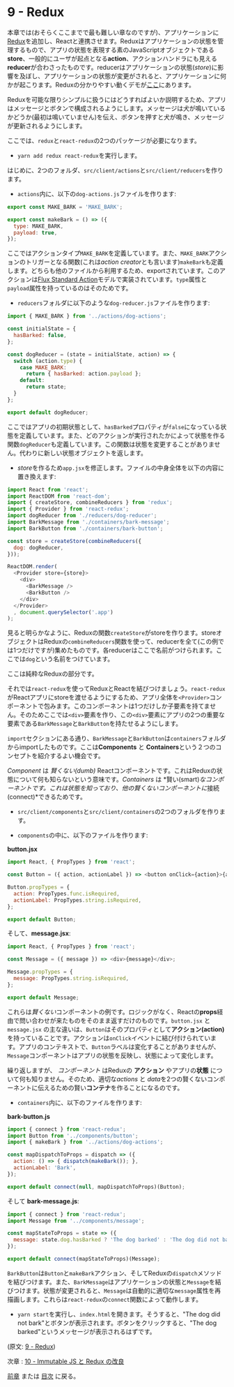 # 9 - Redux

本章では(おそらくここまでで最も難しい章なのですが)、アプリケーションに[Redux](http://redux.js.org/)を追加し、Reactと連携させます。Reduxはアプリケーションの状態を管理するもので、アプリの状態を表現する素のJavaScriptオブジェクトである**store**、一般的にユーザが起点となる**action**、アクションハンドラにも見える**reducer**が合わさったものです。reducerはアプリケーションの状態(*store*)に影響を及ぼし、アプリケーションの状態が変更がされると、アプリケーションに何かが起こります。Reduxの分かりやすい動くデモが[ここ](http://slides.com/jenyaterpil/redux-from-twitter-hype-to-production#/9)にあります。

Reduxを可能な限りシンプルに扱うにはどうすればよいか説明するため、アプリはメッセージとボタンで構成されるようにします。メッセージは犬が鳴いているかどうか(最初は鳴いていません)を伝え、ボタンを押すと犬が鳴き、メッセージが更新されるようにします。

ここでは、`redux`と`react-redux`の2つのパッケージが必要になります。

- `yarn add redux react-redux`を実行します。

はじめに、2つのフォルダ、`src/client/actions`と`src/client/reducers`を作ります。

- `actions`内に、以下の`dog-actions.js`ファイルを作ります:

```javascript
export const MAKE_BARK = 'MAKE_BARK';

export const makeBark = () => ({
  type: MAKE_BARK,
  payload: true,
});
```

ここではアクションタイプ`MAKE_BARK`を定義しています。また、`MAKE_BARK`アクションのトリガーとなる関数(これは*action creator*とも言います)`makeBark`も定義します。どちらも他のファイルから利用するため、exportされています。このアクションは[Flux Standard Action](https://github.com/acdlite/flux-standard-action)モデルで実装されています。`type`属性と`payload`属性を持っているのはそのためです。

- `reducers`フォルダに以下のような`dog-reducer.js`ファイルを作ります:

```javascript
import { MAKE_BARK } from '../actions/dog-actions';

const initialState = {
  hasBarked: false,
};

const dogReducer = (state = initialState, action) => {
  switch (action.type) {
    case MAKE_BARK:
      return { hasBarked: action.payload };
    default:
      return state;
  }
};

export default dogReducer;
```

ここではアプリの初期状態として、`hasBarked`プロパティが`false`になっている状態を定義しています。また、どのアクションが実行されたかによって状態を作る関数`dogReducer`も定義しています。この関数は状態を変更することがありません。代わりに新しい状態オブジェクトを返します。

- *store*を作るため`app.jsx`を修正します。ファイルの中身全体を以下の内容に置き換えます:

```javascript
import React from 'react';
import ReactDOM from 'react-dom';
import { createStore, combineReducers } from 'redux';
import { Provider } from 'react-redux';
import dogReducer from './reducers/dog-reducer';
import BarkMessage from './containers/bark-message';
import BarkButton from './containers/bark-button';

const store = createStore(combineReducers({
  dog: dogReducer,
}));

ReactDOM.render(
  <Provider store={store}>
    <div>
      <BarkMessage />
      <BarkButton />
    </div>
  </Provider>
  , document.querySelector('.app')
);
```

見ると明らかなように、Reduxの関数`createStore`がstoreを作ります。storeオブジェクトはReduxの`combineReducers`関数を使って、reducerを全て(この例では1つだけですが)集めたものです。各reducerはここで名前がつけられます。ここでは`dog`という名前をつけています。

ここは純粋なReduxの部分です。

それでは`react-redux`を使ってReduxとReactを結びつけましょう。`react-redux`がReactアプリにstoreを渡せるようにするため、アプリ全体を`<Provider>`コンポーネントで包みます。このコンポーネントは1つだけしか子要素を持てません。そのためここでは`<div>`要素を作り、この`<div>`要素にアプリの2つの重要な要素である`BarkMessage`と`BarkButton`を持たせるようにします。

`import`セクションにある通り、`BarkMessage`と`BarkButton`は`containers`フォルダからimportしたものです。ここは**Components** と **Containers**という２つのコンセプトを紹介するよい機会です。

*Component* は *賢くない(dumb)* Reactコンポーネントです。これはReduxの状態について何も知らないという意味です。*Containers* は *賢い(smart)*なコンポーネントです。これは状態を知っており、他の賢くないコンポーネントに*接続(connect)*できるためです。

- `src/client/components`と`src/client/containers`の2つのフォルダを作ります。

- `components`の中に、以下のファイルを作ります:

**button.jsx**

```javascript
import React, { PropTypes } from 'react';

const Button = ({ action, actionLabel }) => <button onClick={action}>{actionLabel}</button>;

Button.propTypes = {
  action: PropTypes.func.isRequired,
  actionLabel: PropTypes.string.isRequired,
};

export default Button;
```

そして、**message.jsx**:

```javascript
import React, { PropTypes } from 'react';

const Message = ({ message }) => <div>{message}</div>;

Message.propTypes = {
  message: PropTypes.string.isRequired,
};

export default Message;

```

これらは*賢くない*コンポーネントの例です。ロジックがなく、Reactの**props**経由で問い合わせが来たものをそのまま返すだけのものです。`button.jsx` と `message.jsx` の主な違いは、`Button`はそのプロパティとして**アクション(action)** を持っていることです。アクションは`onClick`イベントに結び付けられています。アプリのコンテキストで、`Button`ラベルは変化することがありませんが、`Message`コンポーネントはアプリの状態を反映し、状態によって変化します。

繰り返しますが、 *コンポーネント* はReduxの **アクション** やアプリの**状態** について何も知りません。そのため、適切な*actions* と *data*を2つの賢くないコンポーネントに伝えるための賢い**コンテナ**を作ることになるのです。

- `containers`内に、以下のファイルを作ります:

**bark-button.js**

```javascript
import { connect } from 'react-redux';
import Button from '../components/button';
import { makeBark } from '../actions/dog-actions';

const mapDispatchToProps = dispatch => ({
  action: () => { dispatch(makeBark()); },
  actionLabel: 'Bark',
});

export default connect(null, mapDispatchToProps)(Button);
```

そして **bark-message.js**:

```javascript
import { connect } from 'react-redux';
import Message from '../components/message';

const mapStateToProps = state => ({
  message: state.dog.hasBarked ? 'The dog barked' : 'The dog did not bark',
});

export default connect(mapStateToProps)(Message);
```

`BarkButton`は`Button`と`makeBark`アクション、そしてReduxの`dispatch`メソッドを結びつけます。また、`BarkMessage`はアプリケーションの状態と`Message`を結びつけます。状態が変更されると、`Message`は自動的に適切な`message`属性を再描画します。これらは`react-redux`の`connect`関数によって動作します。

- `yarn start`を実行し、`index.html`を開きます。そうすると、"The dog did not bark"とボタンが表示されます。ボタンをクリックすると、"The dog barked"というメッセージが表示されるはずです。

(原文: [9 - Redux](https://github.com/verekia/js-stack-from-scratch/tree/master/tutorial/9-redux))

次章 : [10 - Immutable JS と Redux の改良](/tutorial/10-immutable-redux-improvements)

[前章](/tutorial/8-react) または [目次](https://github.com/verekia/js-stack-from-scratch) に戻る。
